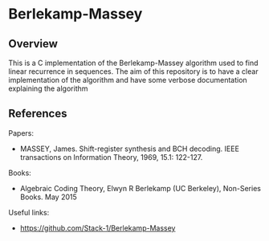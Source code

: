 # Berlekamp-Massey
## Overview
This is a C implementation of the Berlekamp-Massey algorithm used to find linear recurrence in sequences. The aim of this repository is to have a clear implementation of the algorithm and have some verbose documentation explaining the algorithm
## References
Papers:
- MASSEY, James. Shift-register synthesis and BCH decoding. IEEE transactions on Information Theory, 1969, 15.1: 122-127.

Books:
- Algebraic Coding Theory, Elwyn R Berlekamp (UC Berkeley), Non-Series Books. May 2015

Useful links:
- https://github.com/Stack-1/Berlekamp-Massey 
